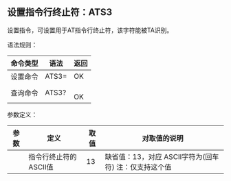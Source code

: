 ## 设置指令行终止符：ATS3

设置指令，可设置用于AT指令行终止符，该字符能被TA识别。

语法规则：

| 命令类型 | 语法     | 返回       |
| -------- | -------- | ---------- |
| 设置命令 | ATS3=<n> | OK         |
| 查询命令 | ATS3?    | <n> <br>OK |

 

参数定义：

| 参数 | 定义                  | 取值 | 对取值的说明                                              |
| ---- | --------------------- | ---- | --------------------------------------------------------- |
| <n>  | 指令行终止符的ASCII值 | 13   | 缺省值：13，对应 ASCII字符为<CR>(回车符) 注：仅支持这个值 |
